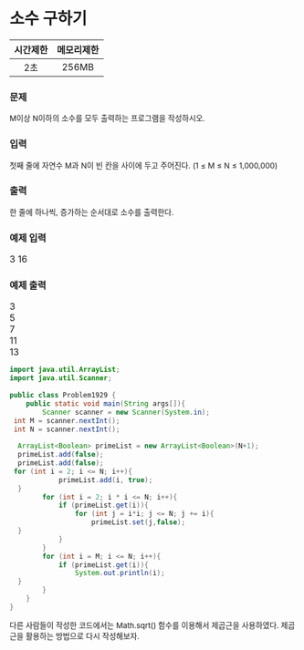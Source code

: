 # 소수 구하기  

|시간제한| 메모리제한 |
|:--:|:--:|
| 2초 |  256MB|
 
### 문제
<span
style=" 
font-size: 10pt;
">M이상 N이하의 소수를 모두 출력하는 프로그램을 작성하시오.</span>

### 입력
<span
style=" 
font-size: 10pt;
">첫째 줄에 자연수 M과 N이 빈 칸을 사이에 두고 주어진다. (1 ≤ M ≤ N ≤ 1,000,000)</span>

### 출력
<span
style=" 
font-size: 10pt;
">한 줄에 하나씩, 증가하는 순서대로 소수를 출력한다.</span>

### 예제 입력 
<span
style=" 
font-size: 12pt;
">3  16</span>

### 예제 출력 
<span
style=" 
font-size: 12pt;
">
3<br>
5<br>
7<br>
11<br>
13<br></span>

```java
import java.util.ArrayList;  
import java.util.Scanner;  
  
public class Problem1929 {  
    public static void main(String args[]){  
        Scanner scanner = new Scanner(System.in);  
 int M = scanner.nextInt();  
 int N = scanner.nextInt();  
  
  ArrayList<Boolean> primeList = new ArrayList<Boolean>(N+1);  
  primeList.add(false);  
  primeList.add(false);  
 for (int i = 2; i <= N; i++){  
            primeList.add(i, true);  
  }  
        for (int i = 2; i * i <= N; i++){  
            if (primeList.get(i)){  
                for (int j = i*i; j <= N; j += i){  
                    primeList.set(j,false);  
  }  
            }  
        }  
        for (int i = M; i <= N; i++){  
            if (primeList.get(i)){  
                System.out.println(i);  
  }  
        }  
    }  
}
```
<span
style=" 
font-size: 10pt;
">다른 사람들이 작성한 코드에서는 Math.sqrt() 함수를 이용해서 제곱근을 사용하였다.  제곱근을 활용하는 방법으로 다시 작성해보자.</span>
